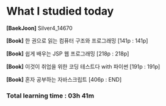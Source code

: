 <h1>What I studied today</h1>

<strong>[BaekJoon]</strong> Silver4_14670

<strong>[Book]</strong> 한 권으로 읽는 컴퓨터 구조와 프로그래밍 [141p : 141p]

<strong>[Book]</strong> 쉽게 배우는 JSP 웹 프로그래밍 [218p : 218p]

<strong>[Book]</strong> 이것이 취업을 위한 코딩 테스트다 with 파이썬 [191p : 191p]

<strong>[Book]</strong> 혼자 공부하는 자바스크립트 [406p : END]

<h3>Total learning time : 03h 41m</h3>